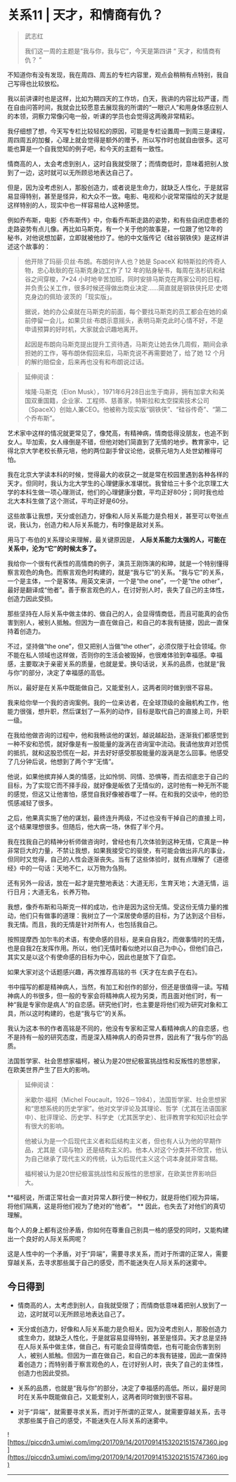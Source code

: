 # 关系11 | 天才，和情商有仇？

> 武志红
> 
> 我们这一周的主题是“我与你，我与它”，今天是第四讲 “ 天才，和情商有仇？ ”

不知道你有没有发现，我在周四、周五的专栏内容里，观点会稍稍有点特别，我自己写得也比较放松。

我以前讲课时也是这样，比如为期四天的工作坊，白天，我讲的内容比较严谨，而在自由问答时间，我就会比较愿意去展现我的所谓的“一眼识人”和用身体感应别人的本领，洞察力常像闪电一般，听课的学员也会觉得这两晚非常精彩。

我仔细想了想，今天写专栏比较轻松的原因，可能是专栏设置周一到周三是课程，周四周五的加餐，心理上就会觉得是额外的赠予，所以写作时也就自由很多。这可能也算是一个自我觉知的例子吧，和今天的主题有一致性。

情商高的人，太会考虑到别人，这时自我就受限了；而情商低时，意味着把别人放到了一边，这时就可以无所顾忌地表达自己了。

但是，因为没考虑别人，那股创造力，或者说是生命力，就缺乏人性化，于是就容易显得特别，甚至是怪异，和大众不一致。电影、电视和小说常常描绘的天才就是这样特别的人，现实中也一样容易给人这种感觉。

例如乔布斯，电影《乔布斯传》中，你看乔布斯走路的姿势，和有些自闭症患者的走路姿势有点儿像。再比如马斯克，有一个关于他的故事是，一位跟了他12年的秘书，对他说想加薪，立即就被他炒了。他的中文版传记《硅谷钢铁侠》是这样讲述这个故事的：

> 他开除了玛丽·贝丝·布朗。布朗何许人也？她是 SpaceX 和特斯拉的传奇人物，忠心耿耿的在马斯克身边工作了 12 年的贴身秘书，每周在洛杉矶和硅谷之间穿梭，7*24 小时地辛苦加班，同时安排马斯克在两家公司的日程，并负责公关工作，很多时候还得做出商业决定……简直就是钢铁侠托尼·史塔克身边的佩珀·波茨的「现实版」。
> 
> 
> 
> 据说，她的办公桌就在马斯克的前面，每个要找马斯克的员工都会在她的桌前停留一会儿，如果贝丝·布朗示意摇头，表明马斯克此时心情不好，不是申请预算的好时机，大家就会识趣地离开。
> 
> 
> 
> 起因是布朗向马斯克提出提升工资待遇，马斯克让她去休几周假，期间会承担她的工作，等布朗休假回来后，马斯克说不再需要她了，给了她 12 个月的解约赔偿金，后来再也没有和布朗说过话。

> 延伸阅读：
> 
> 埃隆·马斯克（Elon Musk），1971年6月28日出生于南非，拥有加拿大和美国双重国籍，企业家、工程师、慈善家，特斯拉和太空探索技术公司（SpaceX）创始人兼CEO。他被称为现实版“钢铁侠”、“硅谷传奇”、“第二个乔布斯”。

艺术家中这样的情况就更常见了，像梵高，有精神病，情商低得没朋友，也追不到女人。毕加索，女人缘倒是不错，但他对她们简直到了无情的地步。教育家中，记得北京大学老校长蔡元培，他的两位副手曾议论他，说蔡元培为人处世幼稚得可怕。

我在北京大学读本科的时候，觉得最大的收获之一就是常在校园里遇到各种各样的天才。但同时，我认为北大学生的心理健康水准堪忧。我曾给三十多个北京理工大学的本科生做一项心理测试，他们的心理健康分数，平均正好80分；同时我也给北大本科生做了这个测试，平均正好是60分。

这些故事让我想，天分或创造力，好像和人际关系能力是负相关，甚至可以夸张点说，我认为，创造力和人际关系能力，有时像是敌对关系。

用马丁·布伯的关系理论来理解，最关键原因是， **人际关系能力太强的人，可能在关系中，沦为“它”的时候太多了。**

我给你一个很有代表性的高情商的例子，演员王刚饰演的和珅，就是一个特别懂得察言观色的角色。而察言观色时构建的，就是“我与它”的关系。“我与它”的关系，一个是主体，一个是客体。用英文来讲，一个是“the one”，一个是“the other”，最好是翻译成“他者”。善于察言观色的人，在讨好别人时，丧失了自己的主体性，创造力因此受损。

那些坚持在人际关系中做主体的、做自己的人，会显得情商低，而且可能真的会伤害到别人，被别人抵触。但因为一直在做自己，和自己的本我有链接，因此一直保持着创造力。

不过，坚持做“the one”，但又把别人当做“the other”，必须仅限于社会领域。你不能在私人领域也这样做，否则你的生活会被毁掉，也很难体验到幸福感。幸福感，主要取决于亲密关系的质量，也就是爱。换句话说，关系的品质，也就是“我与你”的部分，决定了幸福感的高低。

所以，最好是在关系中既能做自己，又能爱别人，这两者同时做到很不容易。

我来给你举一个我的咨询案例。我的一位来访者，在全球顶级的金融机构工作，他能力很强，想升职，然后谋划了一系列的动作，目标是取代自己的直接上司，升职一级。

在我给他做咨询的过程中，他和我畅谈他的谋划，越说越起劲，逐渐我们都感觉到一种不安和恐慌，就好像是有一股能量的漩涡在咨询室中流动。我请他放弃对恐慌的抵抗，就和这股恐慌在一起，并去好好感受那股能量的漩涡是怎么回事。他感受了几分钟后说，他想到了两个字“无情”。

他说，如果他摈弃掉人类的情感，比如怜悯、同情、恐惧等，而去彻底忠于自己的目标，为了实现它而不择手段，就好像是皈依了无情似的，这时他有一种无所不能的感觉，但这又让他害怕，感觉自我好像被吞噬了一样。在和我的交谈中，他的恐慌感减轻了很多。

之后，他果真实施了他的谋划，最终连升两级，不过也没有干掉自己的直接上司，这个结果理想很多。但随后，他大病一场，休假了半个月。

我在找我自己的精神分析师做咨询时，曾经也有几次体验到这种无情，它真是一种非常巨大的力量，不禁让我想，如果我接受它的驱使，有可能会做出非凡的事业，但同时又觉得，自己的人性会逐渐丧失。当有了这些体验时，就有点理解了《道德经》中的一句话：天地不仁，以万物为刍狗。

还有另外一段话，放在一起才是完整地表达：大道无形，生育天地；大道无情，运行日月；大道无名，长养万物。

我想，像乔布斯和马斯克一样的成功，也许是因为这份无情。受这份无情力量的推动，他们只有做事的道理：我树立了一个深居使命感的目标，为了达到这个目标，我无情。而且，我的无情是针对所有人，也包括我自己。

按照提摩西·加尔韦的术语，有使命感的目标，是来自自我2，而做事情时的无情，也是自我2在发挥作用。所以，他们无情时看似绝对以自己为中心，但他们自己，其实又是以这个有使命感的目标为中心，因此也是放下了自恋。

如果大家对这个话题感兴趣，再次推荐高铭的书《天才在左疯子在右》。

书中描写的都是精神病人，当然，有加工和创作的部分，但还是很值得一读。写精神病人的书很多，但一般的专家会将精神病人视为另类，而且面对他们时，有一种“我是专家你是病人”的自恋感。研究他们时，也主要是将他们视为研究对象和工具，所以这时构建的，也是“我与它”的关系。

我认为这本书的作者高铭是不同的，他没有专家和正常人看精神病人的自恋感，也不是持有一般的研究态度，而是深入精神病人的奇异世界，因此有了“我与你”的品质。

法国哲学家、社会思想家福柯，被认为是20世纪极富挑战性和反叛性的思想家，在欧美世界产生了巨大的影响。

> 延伸阅读：
> 
> 米歇尔·福柯（Michel Foucault，1926－1984），法国哲学家、社会思想家和“思想系统的历史学家”。他对文学评论及其理论、哲学（尤其在法语国家中）、批评理论、历史学、科学史（尤其医学史）、批评教育学和知识社会学有很大的影响。
> 
> 他被认为是一个后现代主义者和后结构主义者，但也有人认为他的早期作品，尤其是《词与物》还是结构主义的。他本人对这个分类并不欣赏，他认为自己继承了现代主义的传统，认为后现代主义这个词本身就非常含糊。
> 
> 福柯被认为是20世纪极富挑战性和反叛性的思想家，在欧美世界影响巨大。

 **福柯说，所谓正常社会一直对异常人群行使一种权力，就是将他们视为异端，将他们隔离，这是将他们视为了绝对的“他者”。 ** 因此，也失去了对他们的真切理解。

每个人的身上都有这份矛盾，你如何在尊重自己别具一格的感受的同时，又能构建出一个良好的人际关系网呢？

这是人性中的一个矛盾，对于“异端”，需要寻求关系，而对于所谓的正常人，需要穿越关系，去寻求那些属于自己的感受，而不能迷失在人际关系的迷雾中。

## 今日得到

* 情商高的人，太考虑到别人，自我就受限了；而情商低意味着把别人放到了一边，这时就可以无所顾忌地表达自己了。

* 天分或创造力，好像和人际关系能力是负相关。因为没考虑别人，那股创造力或生命力，就缺乏人性化，于是就容易显得特别，甚至是怪异。天才总是坚持在人际关系中做主体，做自己，有可能会显得情商低，也有可能会伤害到别人，被别人抵触。但因为一直在做自己，和自己的本我有链接，因此一直保持着创造力；而特别善于察言观色的人，在讨好别人时，丧失了自己的主体性，创造力也因此受损。

* 关系的品质，也就是“我与你”的部分，决定了幸福感的高低。所以，最好是同时在关系中既能做自己，又能爱别人，这两者同时做到很不容易。

* 对于“异端”，就需要寻求关系，而对于所谓的正常人，就需要穿越关系，去寻求那些属于自己的感受，不能迷失在人际关系的迷雾中。

![https://piccdn3.umiwi.com/img/201709/14/201709141532021515747360.jpg](https://piccdn3.umiwi.com/img/201709/14/201709141532021515747360.jpg)

---
